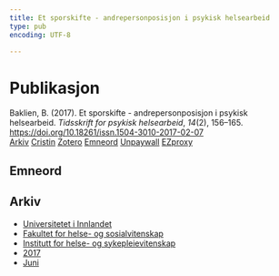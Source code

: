 ```yaml
---
title: Et sporskifte - andrepersonposisjon i psykisk helsearbeid
type: pub
encoding: UTF-8

---
```

<h1>Publikasjon</h1>
<article id="csl-bib-container-SEEXUG6U" class="csl-bib-container">
  <div class="csl-bib-body"> <div class="csl-entry">Baklien, B. (2017). Et sporskifte - andrepersonposisjon i psykisk helsearbeid. <i>Tidsskrift for psykisk helsearbeid</i>, <i>14</i>(2), 156–165. <a href="https://doi.org/10.18261/issn.1504-3010-2017-02-07">https://doi.org/10.18261/issn.1504-3010-2017-02-07</a></div> </div>
  <div class="csl-bib-buttons">
    <a href="#taxonomy-article-SEEXUG6U" alt="archive" class="csl-bib-button">Arkiv</a>
    <a href="https://app.cristin.no/results/show.jsf?id=1474880" alt="Cristin" class="csl-bib-button">Cristin</a>
    <a href="http://zotero.org/groups/5881554/items/SEEXUG6U" alt="Zotero" class="csl-bib-button">Zotero</a>
    <a href="#keywords-article-SEEXUG6U" alt="keywords" class="csl-bib-button">Emneord</a>
    <a href="https://doi.org/10.18261/issn.1504-3010-2017-02-07" alt="Unpaywall" class="csl-bib-button">Unpaywall</a>
    <a href="https://doi.org/10.18261/issn.1504-3010-2017-02-07" alt="EZproxy" class="csl-bib-button">EZproxy</a>
  </div>
  <div id="csl-bib-meta-container-SEEXUG6U"></div>
</article>
<div id="csl-bib-meta-SEEXUG6U" class="csl-bib-meta">
  <article id="keywords-article-SEEXUG6U" class="keywords-article">
    <h1>Emneord</h1>
    
  </article>
  <article id="taxonomy-article-SEEXUG6U" class="taxonomy-article">
    <h1>Arkiv</h1>
    <ul>
      <li><a href="{{< params subfolder >}}nn/archive/?key=3DCRN523">Universitetet i Innlandet</a></li>
      <li><a href="{{< params subfolder >}}nn/archive/?key=IDKFS3MX">Fakultet for helse- og sosialvitenskap</a></li>
      <li><a href="{{< params subfolder >}}nn/archive/?key=GTV4ECMZ">Institutt for helse- og sykepleievitenskap</a></li>
      <li><a href="{{< params subfolder >}}nn/archive/?key=QV2QKSDS">2017</a></li>
      <li><a href="{{< params subfolder >}}nn/archive/?key=8XMJCR59">Juni</a></li>
    </ul>
  </article>
</div>
